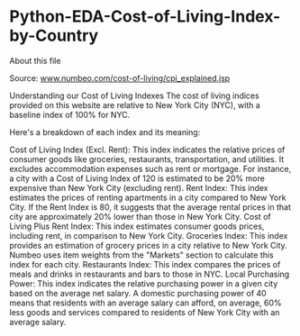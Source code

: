 # Python-EDA-Cost-of-Living-Index-by-Country

About this file

Source: www.numbeo.com/cost-of-living/cpi_explained.jsp

Understanding our Cost of Living Indexes
The cost of living indices provided on this website are relative to New York City (NYC), with a baseline index of 100% for NYC.

Here's a breakdown of each index and its meaning:

Cost of Living Index (Excl. Rent): This index indicates the relative prices of consumer goods like groceries, restaurants, transportation, and utilities. It excludes accommodation expenses such as rent or mortgage. For instance, a city with a Cost of Living Index of 120 is estimated to be 20% more expensive than New York City (excluding rent).
Rent Index: This index estimates the prices of renting apartments in a city compared to New York City. If the Rent Index is 80, it suggests that the average rental prices in that city are approximately 20% lower than those in New York City.
Cost of Living Plus Rent Index: This index estimates consumer goods prices, including rent, in comparison to New York City.
Groceries Index: This index provides an estimation of grocery prices in a city relative to New York City. Numbeo uses item weights from the "Markets" section to calculate this index for each city.
Restaurants Index: This index compares the prices of meals and drinks in restaurants and bars to those in NYC.
Local Purchasing Power: This index indicates the relative purchasing power in a given city based on the average net salary. A domestic purchasing power of 40 means that residents with an average salary can afford, on average, 60% less goods and services compared to residents of New York City with an average salary.
